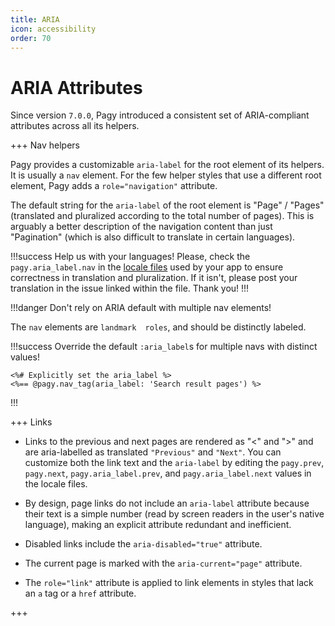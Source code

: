 ```yaml
---
title: ARIA
icon: accessibility
order: 70
---
```


# ARIA Attributes

Since version `7.0.0`, Pagy introduced a consistent set of ARIA-compliant attributes across all its helpers.

+++ Nav helpers

Pagy provides a customizable `aria-label` for the root element of its helpers. It is usually a `nav` element. For
the few helper styles that use a different root element, Pagy adds a `role="navigation"` attribute.

The default string for the `aria-label` of the root element is "Page" / "Pages" (translated and pluralized according to the total
number of pages). This is arguably a better description of the navigation content than just "Pagination" (which is also difficult
to translate in certain languages).

!!!success Help us with your languages!
Please, check the `pagy.aria_label.nav` in the [locale files](https://github.com/ddnexus/pagy/tree/master/gem/locales)
used by your app to ensure correctness in translation and pluralization. If it isn't, please post your translation in the issue linked
within the file. Thank you!
!!!

!!!danger Don't rely on ARIA default with multiple nav elements!

The `nav` elements are `landmark  roles`, and should be distinctly labeled.

!!!success Override the default `:aria_label`s for multiple navs with distinct values!

```erb
<%# Explicitly set the aria_label %>
<%== @pagy.nav_tag(aria_label: 'Search result pages') %>
```

!!!


+++ Links

- Links to the previous and next pages are rendered as "&lt;" and "&gt;" and are aria-labelled as translated `"Previous"`
  and `"Next"`. You can customize both the link text and the `aria-label` by editing the `pagy.prev`, `pagy.next`,
  `pagy.aria_label.prev`, and `pagy.aria_label.next` values in the locale files.

- By design, page links do not include an `aria-label` attribute because their text is a simple number (read by screen readers in
  the user's native language), making an explicit attribute redundant and inefficient.

- Disabled links include the `aria-disabled="true"` attribute.
- The current page is marked with the `aria-current="page"` attribute.
- The `role="link"` attribute is applied to link elements in styles that lack an `a` tag or a `href` attribute.

+++
